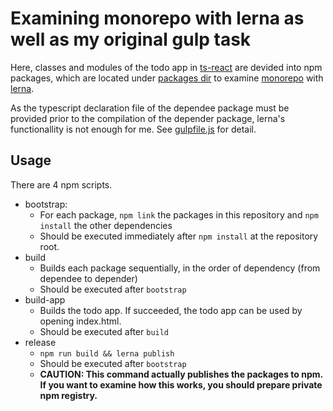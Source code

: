 # Examining monorepo with lerna as well as my original gulp task

Here, classes and modules of the todo app in [ts-react](https://github.com/kimamula/ts-react/) are devided into npm packages, which are located under [packages dir](https://github.com/kimamula/monorepo-ts-react/tree/master/packages) to examine [monorepo](https://github.com/babel/babel/blob/master/doc/design/monorepo.md) with [lerna](https://github.com/kittens/lerna).

As the typescript declaration file of the dependee package must be provided prior to the compilation of the depender package, lerna's functionallity is not enough for me.
See [gulpfile.js](https://github.com/kimamula/monorepo-ts-react/blob/master/gulpfile.js) for detail.

## Usage

There are 4 npm scripts.

* bootstrap:
  * For each package, `npm link` the packages in this repository and `npm install` the other dependencies
  * Should be executed immediately after `npm install` at the repository root.
* build
  * Builds each package sequentially, in the order of dependency (from dependee to depender)
  * Should be executed after `bootstrap`
* build-app
  * Builds the todo app. If succeeded, the todo app can be used by opening index.html.
  * Should be executed after `build`
* release
  * `npm run build && lerna publish`
  * Should be executed after `bootstrap`
  * **CAUTION: This command actually publishes the packages to npm. If you want to examine how this works, you should prepare private npm registry.**
